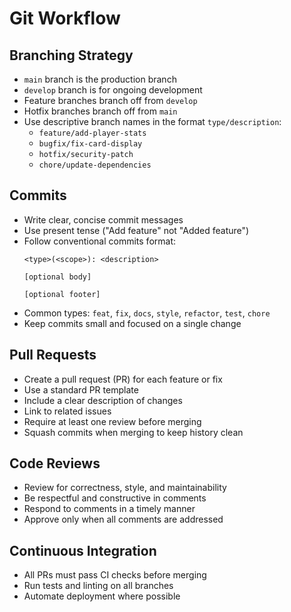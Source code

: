 # Git Workflow

## Branching Strategy
- `main` branch is the production branch
- `develop` branch is for ongoing development
- Feature branches branch off from `develop`
- Hotfix branches branch off from `main`
- Use descriptive branch names in the format `type/description`:
  - `feature/add-player-stats`
  - `bugfix/fix-card-display`
  - `hotfix/security-patch`
  - `chore/update-dependencies`

## Commits
- Write clear, concise commit messages
- Use present tense ("Add feature" not "Added feature")
- Follow conventional commits format:
  ```
  <type>(<scope>): <description>
  
  [optional body]
  
  [optional footer]
  ```
- Common types: `feat`, `fix`, `docs`, `style`, `refactor`, `test`, `chore`
- Keep commits small and focused on a single change

## Pull Requests
- Create a pull request (PR) for each feature or fix
- Use a standard PR template
- Include a clear description of changes
- Link to related issues
- Require at least one review before merging
- Squash commits when merging to keep history clean

## Code Reviews
- Review for correctness, style, and maintainability
- Be respectful and constructive in comments
- Respond to comments in a timely manner
- Approve only when all comments are addressed

## Continuous Integration
- All PRs must pass CI checks before merging
- Run tests and linting on all branches
- Automate deployment where possible 